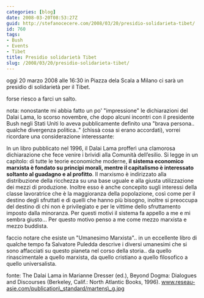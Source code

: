 ```yaml
---
categories: [blog]
date: 2008-03-20T08:53:27Z
guid: http://stefanocecere.com/2008/03/20/presidio-solidarieta-tibet/
id: 760
tags:
- Bush
- Events
- Tibet
title: Presidio solidarietà Tibet
slug: /2008/03/20/presidio-solidarieta-tibet/
---
```


oggi 20 marzo 2008 alle 16:30 in Piazza dela Scala a Milano ci sarà un presidio di solidarietà per il Tibet.
  
forse riesco a farci un salto.

nota: nonostante mi abbia fatto un po' "impressione" le dichiarazioni del Dalai Lama, lo scorso novembre, che dopo alcuni incontri con il presidente Bush negli Stati Uniti lo aveva pubblicamente definito una "brava persona.. qualche divergenza politica.." (chissà cosa si erano accordati), vorrei ricordare una considerazione interessante:
  
In un libro pubblicato nel 1996, il Dalai Lama profferì una clamorosa dichiarazione che fece venire i brividi alla Comunità dell’esilio. Si legge in un capitolo: di tutte le teorie economiche moderne, **il sistema economico marxista è fondato su principi morali, mentre il capitalismo è interessato soltanto al guadagno e al profitto**. Il marxismo è indirizzato alla distribuzione della ricchezza su una base uguale e alla giusta utilizzazione dei mezzi di produzione. Inoltre esso è anche concepito sugli interessi della classe lavoratrice che è la maggioranza della popolazione, così come per il destino degli sfruttati e di quelli che hanno più bisogno, inoltre si preoccupa del destino di chi non è privilegiato e per le vittime dello sfruttamento imposto dalla minoranza. Per questi motivi il sistema fa appello a me e mi sembra giusto… Per questo motivo penso a me come mezzo marxista e mezzo buddista.

faccio notare che esiste un "Umanesimo Marxista".. in un eccellente libro di qualche tempo fa Salvatore Puledda descrive i diversi umanesimi che si sono affacciati su questo pianeta nel corso della storia.. da quello rinascimentale a quello marxista, da quello cristiano a quello filosofico a quello universalista.

fonte: The Dalai Lama in Marianne Dresser (ed.), Beyond Dogma: Dialogues and Discourses (Berkeley, Calif.: North Atlantic Books, 1996). www.reseau-asie.com/publication\_standard/martens\_g.jpg